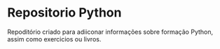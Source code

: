 # Repositorio Python
Repoditório criado para adiiconar informações sobre formação Python, assim como exercicios ou livros.
